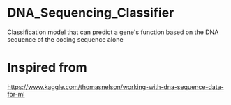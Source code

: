 # DNA_Sequencing_Classifier

Classification model that can predict a gene's function based on the DNA sequence of the coding sequence alone

# Inspired from

https://www.kaggle.com/thomasnelson/working-with-dna-sequence-data-for-ml

